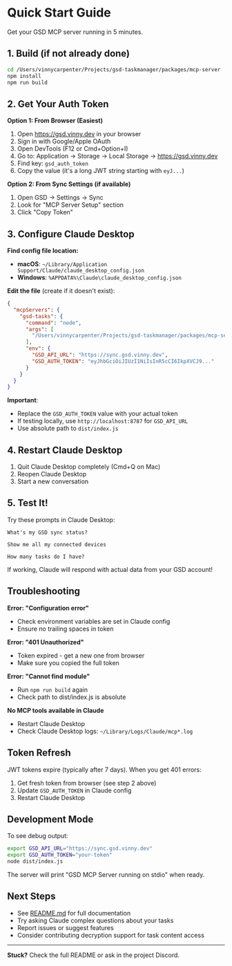 # Quick Start Guide

Get your GSD MCP server running in 5 minutes.

## 1. Build (if not already done)

```bash
cd /Users/vinnycarpenter/Projects/gsd-taskmanager/packages/mcp-server
npm install
npm run build
```

## 2. Get Your Auth Token

**Option 1: From Browser (Easiest)**

1. Open https://gsd.vinny.dev in your browser
2. Sign in with Google/Apple OAuth
3. Open DevTools (F12 or Cmd+Option+I)
4. Go to: Application → Storage → Local Storage → https://gsd.vinny.dev
5. Find key: `gsd_auth_token`
6. Copy the value (it's a long JWT string starting with `eyJ...`)

**Option 2: From Sync Settings (if available)**

1. Open GSD → Settings → Sync
2. Look for "MCP Server Setup" section
3. Click "Copy Token"

## 3. Configure Claude Desktop

**Find config file location:**
- **macOS**: `~/Library/Application Support/Claude/claude_desktop_config.json`
- **Windows**: `%APPDATA%\Claude\claude_desktop_config.json`

**Edit the file** (create if it doesn't exist):

```json
{
  "mcpServers": {
    "gsd-tasks": {
      "command": "node",
      "args": [
        "/Users/vinnycarpenter/Projects/gsd-taskmanager/packages/mcp-server/dist/index.js"
      ],
      "env": {
        "GSD_API_URL": "https://sync.gsd.vinny.dev",
        "GSD_AUTH_TOKEN": "eyJhbGciOiJIUzI1NiIsInR5cCI6IkpXVCJ9..."
      }
    }
  }
}
```

**Important**:
- Replace the `GSD_AUTH_TOKEN` value with your actual token
- If testing locally, use `http://localhost:8787` for `GSD_API_URL`
- Use absolute path to `dist/index.js`

## 4. Restart Claude Desktop

1. Quit Claude Desktop completely (Cmd+Q on Mac)
2. Reopen Claude Desktop
3. Start a new conversation

## 5. Test It!

Try these prompts in Claude Desktop:

```
What's my GSD sync status?
```

```
Show me all my connected devices
```

```
How many tasks do I have?
```

If working, Claude will respond with actual data from your GSD account!

## Troubleshooting

**Error: "Configuration error"**
- Check environment variables are set in Claude config
- Ensure no trailing spaces in token

**Error: "401 Unauthorized"**
- Token expired - get a new one from browser
- Make sure you copied the full token

**Error: "Cannot find module"**
- Run `npm run build` again
- Check path to dist/index.js is absolute

**No MCP tools available in Claude**
- Restart Claude Desktop
- Check Claude Desktop logs: `~/Library/Logs/Claude/mcp*.log`

## Token Refresh

JWT tokens expire (typically after 7 days). When you get 401 errors:

1. Get fresh token from browser (see step 2 above)
2. Update `GSD_AUTH_TOKEN` in Claude config
3. Restart Claude Desktop

## Development Mode

To see debug output:

```bash
export GSD_API_URL="https://sync.gsd.vinny.dev"
export GSD_AUTH_TOKEN="your-token"
node dist/index.js
```

The server will print "GSD MCP Server running on stdio" when ready.

## Next Steps

- See [README.md](README.md) for full documentation
- Try asking Claude complex questions about your tasks
- Report issues or suggest features
- Consider contributing decryption support for task content access

---

**Stuck?** Check the full README or ask in the project Discord.
